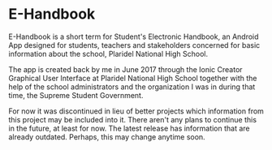 # E-Handbook

E-Handbook is a short term for Student's Electronic Handbook, an Android App designed for students, teachers and stakeholders concerned for basic information about the school, Plaridel National High School.

The app is created back by me in June 2017 through the Ionic Creator Graphical User Interface at Plaridel National High School together with the help of the school administrators and the organization I was in during that time, the Supreme Student Government.

For now it was discontinued in lieu of better projects which information from this project may be included into it. There aren't any plans to continue this in the future, at least for now. The latest release has information that are already outdated. Perhaps, this may change anytime soon.